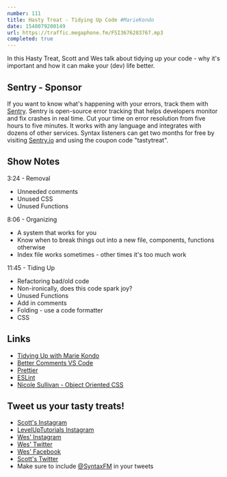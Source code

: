 ```yaml
---
number: 111
title: Hasty Treat - Tidying Up Code #MarieKondo
date: 1548079200149
url: https://traffic.megaphone.fm/FSI3676283767.mp3
completed: true
---
```


In this Hasty Treat, Scott and Wes talk about tidying up your code - why it's important and how it can make your (dev) life better.

## Sentry - Sponsor

If you want to know what's happening with your errors, track them with [Sentry](https://sentry.io/). Sentry is open-source error tracking that helps developers monitor and fix crashes in real time. Cut your time on error resolution from five hours to five minutes. It works with any language and integrates with dozens of other services. Syntax listeners can get two months for free by visiting [Sentry.io](https://sentry.io/) and using the coupon code "tastytreat".

## Show Notes

3:24 - Removal

* Unneeded comments
* Unused CSS
* Unused Functions

8:06 - Organizing

* A system that works for you
* Know when to break things out into a new file, components, functions otherwise
* Index file works sometimes - other times it's too much work

11:45 - Tiding Up

* Refactoring bad/old code
* Non-ironically, does this code spark joy?
* Unused Functions
* Add in comments
* Folding - use a code formatter
* CSS

## Links
* [Tidying Up with Marie Kondo](https://www.netflix.com/title/80209379)
* [Better Comments VS Code](https://marketplace.visualstudio.com/items?itemName=aaron-bond.better-comments)
* [Prettier](https://prettier.io/)
* [ESLint](https://eslint.org/)
* [Nicole Sullivan - Object Oriented CSS](https://www.slideshare.net/stubbornella/object-oriented-css)

## Tweet us your tasty treats!
* [Scott's Instagram](https://www.instagram.com/stolinski/)
* [LevelUpTutorials Instagram](https://www.instagram.com/LevelUpTutorials/)
* [Wes' Instagram](https://www.instagram.com/wesbos/)
* [Wes' Twitter](https://twitter.com/wesbos)
* [Wes' Facebook](https://www.facebook.com/wesbos.developer)
* [Scott's Twitter](https://twitter.com/stolinski)
* Make sure to include [@SyntaxFM](https://twitter.com/SyntaxFM) in your tweets